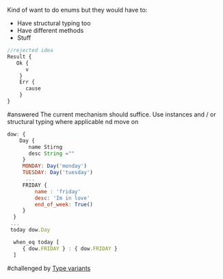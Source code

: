 Kind of want to do enums but they would have to:
- Have structural typing too
- Have different methods
- Stuff

```js
//rejected idea
Result {
   Ok {
      v
    }
    Err {
      cause
    }
}
```
#answered The current mechanism should suffice. Use instances and / or structural typing where applicable nd move on
```js
dow: {
    Day {
       name Stirng
       desc String =""
     }
     MONDAY: Day('monday')
     TUESDAY: Day('tuesday')
      ...
     FRIDAY {
         name : 'friday'
         desc: 'Im in love'
         end_of_week: True()
     }
  }
 ...
 today dow.Day

  when_eq today [
     { dow.FRIDAY } : { dow.FRIDAY }
  ]
```

#challenged by [Type variants](../../Features/Type%20variants.md)
